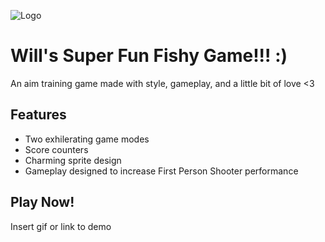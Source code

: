 
![Logo](https://codehs.com/uploads/95806d490cc4dc99516794d852b5b25d)


# Will's Super Fun Fishy Game!!! :)

An aim training game made with style, gameplay, and a little bit of love <3


## Features

- Two exhilerating game modes
- Score counters
- Charming sprite design
- Gameplay designed to increase First Person Shooter performance


## Play Now!

Insert gif or link to demo

